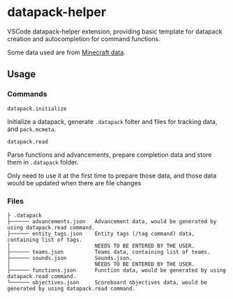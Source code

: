 # datapack-helper
VSCode datapack-helper extension, providing basic template for datapack creation and autocompletion for command functions.

Some data used are from [Minecraft data](https://github.com/PepijnMC/Minecraft).

## Usage
### Commands
```
datapack.initialize
```
Initialize a datapack, generate `.datapack` folter and files for tracking data, and `pack.mcmeta`.

```
datapack.read
```
Parse functions and advancements, prepare completion data and store them in `.datapack` folder.

Only need to use it at the first time to prepare those data, and those data would be updated when there are file changes

### Files
```
├ .datapack
├────── advancements.json   Advancement data, would be generated by using datapack.read command.
├────── entity_tags.json    Entity tags (/tag command) data, containing list of tags.
│                           NEEDS TO BE ENTERED BY THE USER.
├────── teams.json          Teams data, containing list of teams.
├────── sounds.json         Sounds.json.
│                           NEEDS TO BE ENTERED BY THE USER.
├────── functions.json      Function data, would be generated by using datapack.read command.
└────── objectives.json     Scoreboard objectives data, would be generated by using datapack.read command.
```
